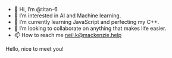 - 👋 Hi, I’m @titan-6
- 👀 I’m interested in AI and Machine learning.
- 🌱 I’m currently learning JavaScript and perfecting my C++.
- 💞️ I’m looking to collaborate on anything that makes life easier.
- 📫 How to reach me neil.k@mackenzie.help

<!---
titan-6/titan-6 is a ✨ special ✨ repository because its `README.md` (this file) appears on your GitHub profile.
You can click the Preview link to take a look at your changes.
--->


Hello, nice to meet you!
